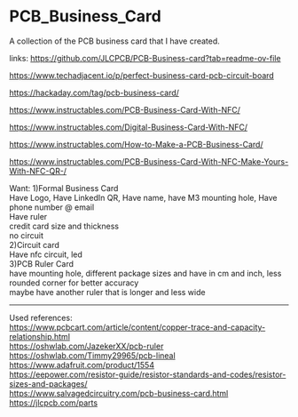 # PCB_Business_Card
A collection of the PCB business card that I have created.


links:
https://github.com/JLCPCB/PCB-Business-card?tab=readme-ov-file


https://www.techadjacent.io/p/perfect-business-card-pcb-circuit-board

https://hackaday.com/tag/pcb-business-card/

https://www.instructables.com/PCB-Business-Card-With-NFC/

https://www.instructables.com/Digital-Business-Card-With-NFC/

https://www.instructables.com/How-to-Make-a-PCB-Business-Card/

https://www.instructables.com/PCB-Business-Card-With-NFC-Make-Yours-With-NFC-QR-/

Want:
1)Formal Business Card <br>
Have Logo, Have LinkedIn QR, Have name, have M3 mounting hole, Have phone number @ email <br>
Have ruler<br>credit card size and thickness <br>
no circuit
<br>
2)Circuit card<br>
Have nfc circuit, led<br>
3)PCB Ruler Card<br>
have mounting hole, different package sizes and have in cm and inch, less rounded corner for better accuracy<br>
maybe have another ruler that is longer and less wide

---
Used references:<br>
https://www.pcbcart.com/article/content/copper-trace-and-capacity-relationship.html
<br>
https://oshwlab.com/JazekerXX/pcb-ruler
<br>
https://oshwlab.com/Timmy29965/pcb-lineal
<br>
https://www.adafruit.com/product/1554
<br>
https://eepower.com/resistor-guide/resistor-standards-and-codes/resistor-sizes-and-packages/
<br>
https://www.salvagedcircuitry.com/pcb-business-card.html
<br>
https://jlcpcb.com/parts


